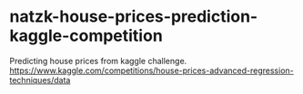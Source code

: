 # natzk-house-prices-prediction-kaggle-competition
Predicting house prices from kaggle challenge.  https://www.kaggle.com/competitions/house-prices-advanced-regression-techniques/data
